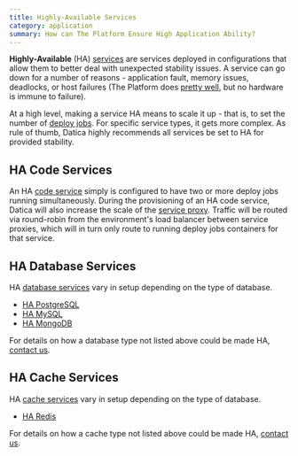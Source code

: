 ```yaml
---
title: Highly-Available Services
category: application
summary: How can The Platform Ensure High Application Ability?
---
```


**Highly-Available** (HA) [services](/compliant-cloud/articles/concepts/services) are services deployed in configurations that allow them to better deal with unexpected stability issues. A service can go down for a number of reasons - application fault, memory issues, deadlocks, or host failures (The Platform does [pretty well](http://status.datica.com/), but no hardware is immune to failure).

At a high level, making a service HA means to scale it up - that is, to set the number of [deploy jobs](/compliant-cloud/articles/concepts/jobs#deploy-jobs). For specific service types, it gets more complex. As rule of thumb, Datica highly recommends all services be set to HA for provided stability.

## HA Code Services
An HA [code service](/compliant-cloud/articles/concepts/services#code-services) simply is configured to have two or more deploy jobs running simultaneously. During the provisioning of an HA code service, Datica will also increase the scale of the [service proxy](/compliant-cloud/articles/concepts/service-proxy). Traffic will be routed via round-robin from the environment's load balancer between service proxies, which will in turn only route to running deploy jobs containers for that service.

## HA Database Services
HA [database services](/compliant-cloud/articles/concepts/services#database-services) vary in setup depending on the type of database.

* [HA PostgreSQL](/compliant-cloud/articles/ha-postgres)
* [HA MySQL](/compliant-cloud/articles/ha-mysql)
* [HA MongoDB](/compliant-cloud/articles/ha-mongo)

For details on how a database type not listed above could be made HA, [contact us](/compliant-cloud/articles/contact).

## HA Cache Services
HA [cache services](/compliant-cloud/articles/concepts/services#cache-services) vary in setup depending on the type of database.

* [HA Redis](/compliant-cloud/articles/ha-redis)

For details on how a cache type not listed above could be made HA, [contact us](/compliant-cloud/articles/contact).